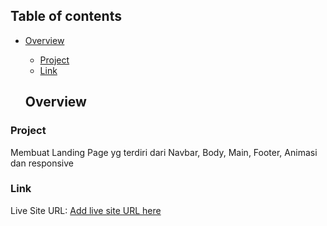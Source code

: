 ## Table of contents

- [Overview](#overview)

  - [Project](#project)
  - [Link](#link)

  ## Overview

### Project

Membuat Landing Page yg terdiri dari Navbar, Body, Main, Footer, Animasi dan responsive

### Link

Live Site URL: [Add live site URL here](https://arinurrizki.github.io/ProgateA17/)
